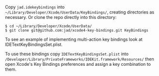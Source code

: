 Copy `jad.idekeybindings` into `~/Library/Developer/Xcode/UserData/KeyBindings/`, creating directories as necessary.
Or clone the repo directly into this directory:

    $ cd ~/Library/Developer/Xcode/UserData/
    $ git clone git@github.com:jad/xcode4-key-bindings.git KeyBindings

To see an example of implementing multi-action key bindings look at IDETextKeyBindingsSet.plist.

To use these bindings copy `IDETextKeyBindingsSet.plist` into `/Developer/Library/PrivateFrameworks/IDEKit.framework/Resources/` then open Xcode's Key Bindings preferences and assign a key combination to them.
